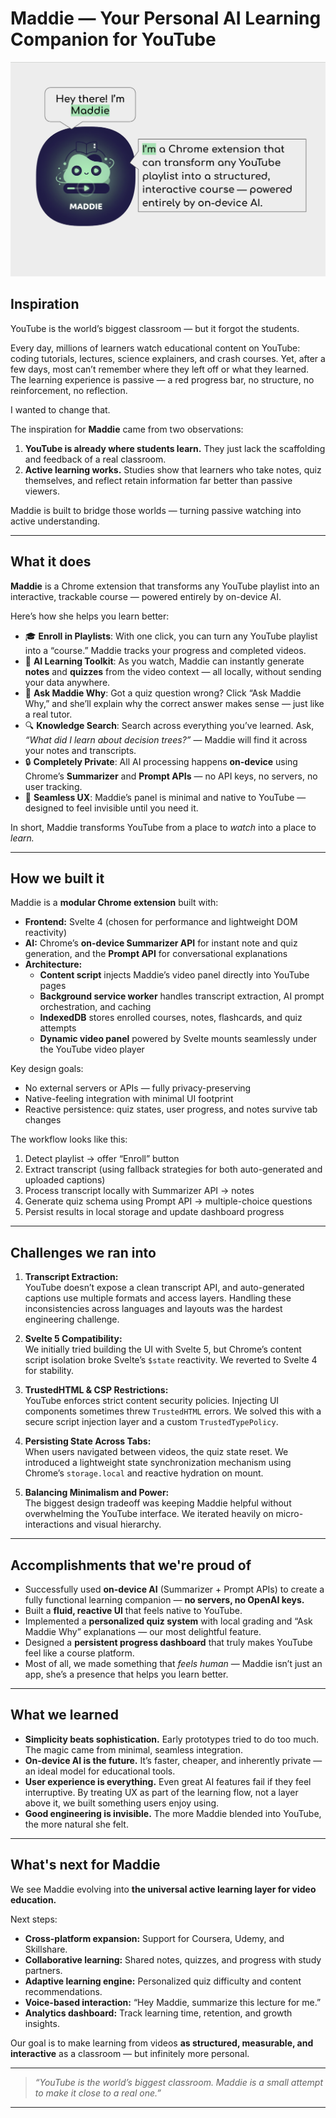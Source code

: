 # Maddie — Your Personal AI Learning Companion for YouTube  

![alt text](Maddie.png "Hey Maddie!")

## Inspiration  

YouTube is the world’s biggest classroom — but it forgot the students.  

Every day, millions of learners watch educational content on YouTube: coding tutorials, lectures, science explainers, and crash courses. Yet, after a few days, most can’t remember where they left off or what they learned. The learning experience is passive — a red progress bar, no structure, no reinforcement, no reflection.  

I wanted to change that.  

The inspiration for **Maddie** came from two observations:  
1. **YouTube is already where students learn.** They just lack the scaffolding and feedback of a real classroom.  
2. **Active learning works.** Studies show that learners who take notes, quiz themselves, and reflect retain information far better than passive viewers.  

Maddie is built to bridge those worlds — turning passive watching into active understanding.  

---

## What it does  

**Maddie** is a Chrome extension that transforms any YouTube playlist into an interactive, trackable course — powered entirely by on-device AI.  

Here’s how she helps you learn better:  

- 🎓 **Enroll in Playlists**: With one click, you can turn any YouTube playlist into a “course.” Maddie tracks your progress and completed videos.  
- 🧠 **AI Learning Toolkit**: As you watch, Maddie can instantly generate **notes** and **quizzes** from the video context — all locally, without sending your data anywhere.  
- 💬 **Ask Maddie Why**: Got a quiz question wrong? Click “Ask Maddie Why,” and she’ll explain why the correct answer makes sense — just like a real tutor.  
- 🔍 **Knowledge Search**: Search across everything you’ve learned. Ask, *“What did I learn about decision trees?”* — Maddie will find it across your notes and transcripts.  
- 🔒 **Completely Private**: All AI processing happens **on-device** using Chrome’s **Summarizer** and **Prompt APIs** — no API keys, no servers, no user tracking.  
- 🎯 **Seamless UX**: Maddie’s panel is minimal and native to YouTube — designed to feel invisible until you need it.  

In short, Maddie transforms YouTube from a place to *watch* into a place to *learn.*  

---

## How we built it  

Maddie is a **modular Chrome extension** built with:  

- **Frontend:** Svelte 4 (chosen for performance and lightweight DOM reactivity)  
- **AI:** Chrome’s **on-device Summarizer API** for instant note and quiz generation, and the **Prompt API** for conversational explanations  
- **Architecture:**  
  - **Content script** injects Maddie’s video panel directly into YouTube pages  
  - **Background service worker** handles transcript extraction, AI prompt orchestration, and caching  
  - **IndexedDB** stores enrolled courses, notes, flashcards, and quiz attempts  
  - **Dynamic video panel** powered by Svelte mounts seamlessly under the YouTube video player  

Key design goals:  
- No external servers or APIs — fully privacy-preserving  
- Native-feeling integration with minimal UI footprint  
- Reactive persistence: quiz states, user progress, and notes survive tab changes  

The workflow looks like this:  

1. Detect playlist → offer “Enroll” button  
2. Extract transcript (using fallback strategies for both auto-generated and uploaded captions)  
3. Process transcript locally with Summarizer API → notes  
4. Generate quiz schema using Prompt API → multiple-choice questions  
5. Persist results in local storage and update dashboard progress  

---

## Challenges we ran into  

1. **Transcript Extraction:**  
   YouTube doesn’t expose a clean transcript API, and auto-generated captions use multiple formats and access layers. Handling these inconsistencies across languages and layouts was the hardest engineering challenge.  

2. **Svelte 5 Compatibility:**  
   We initially tried building the UI with Svelte 5, but Chrome’s content script isolation broke Svelte’s `$state` reactivity. We reverted to Svelte 4 for stability.  

3. **TrustedHTML & CSP Restrictions:**  
   YouTube enforces strict content security policies. Injecting UI components sometimes threw `TrustedHTML` errors. We solved this with a secure script injection layer and a custom `TrustedTypePolicy`.  

4. **Persisting State Across Tabs:**  
   When users navigated between videos, the quiz state reset. We introduced a lightweight state synchronization mechanism using Chrome’s `storage.local` and reactive hydration on mount.  

5. **Balancing Minimalism and Power:**  
   The biggest design tradeoff was keeping Maddie helpful without overwhelming the YouTube interface. We iterated heavily on micro-interactions and visual hierarchy.  

---

## Accomplishments that we're proud of  

- Successfully used **on-device AI** (Summarizer + Prompt APIs) to create a fully functional learning companion — **no servers, no OpenAI keys.**  
- Built a **fluid, reactive UI** that feels native to YouTube.  
- Implemented a **personalized quiz system** with local grading and “Ask Maddie Why” explanations — our most delightful feature.  
- Designed a **persistent progress dashboard** that truly makes YouTube feel like a course platform.  
- Most of all, we made something that *feels human* — Maddie isn’t just an app, she’s a presence that helps you learn better.  

---

## What we learned  

- **Simplicity beats sophistication.** Early prototypes tried to do too much. The magic came from minimal, seamless integration.  
- **On-device AI is the future.** It’s faster, cheaper, and inherently private — an ideal model for educational tools.  
- **User experience is everything.** Even great AI features fail if they feel interruptive. By treating UX as part of the learning flow, not a layer above it, we built something users enjoy using.  
- **Good engineering is invisible.** The more Maddie blended into YouTube, the more natural she felt.  

---

## What's next for Maddie  

We see Maddie evolving into **the universal active learning layer for video education.**  

Next steps:  
- **Cross-platform expansion:** Support for Coursera, Udemy, and Skillshare.  
- **Collaborative learning:** Shared notes, quizzes, and progress with study partners.  
- **Adaptive learning engine:** Personalized quiz difficulty and content recommendations.  
- **Voice-based interaction:** “Hey Maddie, summarize this lecture for me.”  
- **Analytics dashboard:** Track learning time, retention, and growth insights.  

Our goal is to make learning from videos **as structured, measurable, and interactive** as a classroom — but infinitely more personal.  

---

> *“YouTube is the world’s biggest classroom. Maddie is a small attempt to make it close to a real one.”*

---